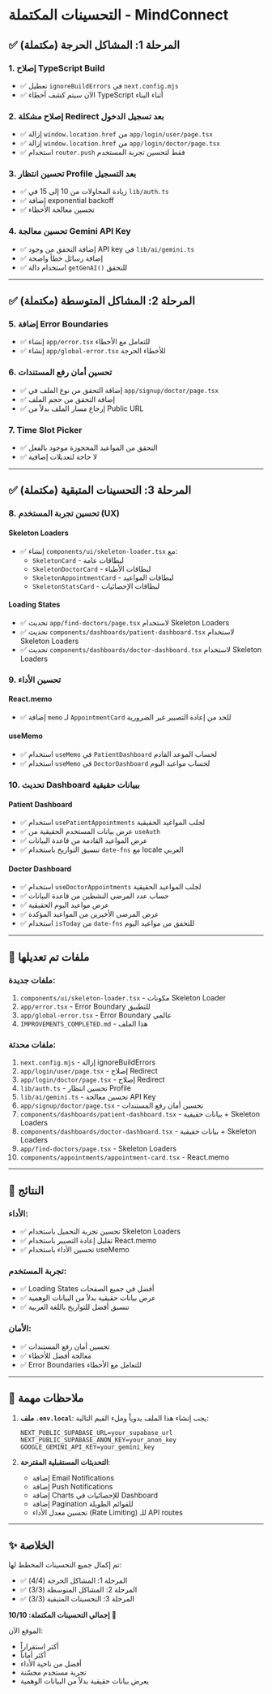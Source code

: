 # التحسينات المكتملة - MindConnect

## ✅ المرحلة 1: المشاكل الحرجة (مكتملة)

### 1. إصلاح TypeScript Build
- ✅ تعطيل `ignoreBuildErrors` في `next.config.mjs`
- ✅ الآن سيتم كشف أخطاء TypeScript أثناء البناء

### 2. إصلاح مشكلة Redirect بعد تسجيل الدخول
- ✅ إزالة `window.location.href` من `app/login/user/page.tsx`
- ✅ إزالة `window.location.href` من `app/login/doctor/page.tsx`
- ✅ استخدام `router.push` فقط لتحسين تجربة المستخدم

### 3. تحسين انتظار Profile بعد التسجيل
- ✅ زيادة المحاولات من 10 إلى 15 في `lib/auth.ts`
- ✅ إضافة exponential backoff
- ✅ تحسين معالجة الأخطاء

### 4. تحسين معالجة Gemini API Key
- ✅ إضافة التحقق من وجود API key في `lib/ai/gemini.ts`
- ✅ إضافة رسائل خطأ واضحة
- ✅ استخدام دالة `getGenAI()` للتحقق

---

## ✅ المرحلة 2: المشاكل المتوسطة (مكتملة)

### 5. إضافة Error Boundaries
- ✅ إنشاء `app/error.tsx` للتعامل مع الأخطاء
- ✅ إنشاء `app/global-error.tsx` للأخطاء الحرجة

### 6. تحسين أمان رفع المستندات
- ✅ إضافة التحقق من نوع الملف في `app/signup/doctor/page.tsx`
- ✅ إضافة التحقق من حجم الملف
- ✅ إرجاع مسار الملف بدلاً من Public URL

### 7. Time Slot Picker
- ✅ التحقق من المواعيد المحجوزة موجود بالفعل
- ✅ لا حاجة لتعديلات إضافية

---

## ✅ المرحلة 3: التحسينات المتبقية (مكتملة)

### 8. تحسين تجربة المستخدم (UX)

#### Skeleton Loaders
- ✅ إنشاء `components/ui/skeleton-loader.tsx` مع:
  - `SkeletonCard` - لبطاقات عامة
  - `SkeletonDoctorCard` - لبطاقات الأطباء
  - `SkeletonAppointmentCard` - لبطاقات المواعيد
  - `SkeletonStatsCard` - لبطاقات الإحصائيات

#### Loading States
- ✅ تحديث `app/find-doctors/page.tsx` لاستخدام Skeleton Loaders
- ✅ تحديث `components/dashboards/patient-dashboard.tsx` لاستخدام Skeleton Loaders
- ✅ تحديث `components/dashboards/doctor-dashboard.tsx` لاستخدام Skeleton Loaders

### 9. تحسين الأداء

#### React.memo
- ✅ إضافة `memo` لـ `AppointmentCard` للحد من إعادة التصيير غير الضرورية

#### useMemo
- ✅ استخدام `useMemo` في `PatientDashboard` لحساب الموعد القادم
- ✅ استخدام `useMemo` في `DoctorDashboard` لحساب مواعيد اليوم

### 10. تحديث Dashboard ببيانات حقيقية

#### Patient Dashboard
- ✅ استخدام `usePatientAppointments` لجلب المواعيد الحقيقية
- ✅ عرض بيانات المستخدم الحقيقية من `useAuth`
- ✅ عرض المواعيد القادمة من قاعدة البيانات
- ✅ تنسيق التواريخ باستخدام `date-fns` مع locale العربي

#### Doctor Dashboard
- ✅ استخدام `useDoctorAppointments` لجلب المواعيد الحقيقية
- ✅ حساب عدد المرضى النشطين من قاعدة البيانات
- ✅ عرض مواعيد اليوم الحقيقية
- ✅ عرض المرضى الأخيرين من المواعيد المؤكدة
- ✅ استخدام `isToday` من `date-fns` للتحقق من مواعيد اليوم

---

## 📝 ملفات تم تعديلها

### ملفات جديدة:
1. `components/ui/skeleton-loader.tsx` - مكونات Skeleton Loader
2. `app/error.tsx` - Error Boundary للتطبيق
3. `app/global-error.tsx` - Error Boundary عالمي
4. `IMPROVEMENTS_COMPLETED.md` - هذا الملف

### ملفات محدثة:
1. `next.config.mjs` - إزالة ignoreBuildErrors
2. `app/login/user/page.tsx` - إصلاح Redirect
3. `app/login/doctor/page.tsx` - إصلاح Redirect
4. `lib/auth.ts` - تحسين انتظار Profile
5. `lib/ai/gemini.ts` - تحسين معالجة API Key
6. `app/signup/doctor/page.tsx` - تحسين أمان رفع المستندات
7. `components/dashboards/patient-dashboard.tsx` - بيانات حقيقية + Skeleton Loaders
8. `components/dashboards/doctor-dashboard.tsx` - بيانات حقيقية + Skeleton Loaders
9. `app/find-doctors/page.tsx` - Skeleton Loaders
10. `components/appointments/appointment-card.tsx` - React.memo

---

## 🎯 النتائج

### الأداء:
- ✅ تحسين تجربة التحميل باستخدام Skeleton Loaders
- ✅ تقليل إعادة التصيير باستخدام React.memo
- ✅ تحسين الأداء باستخدام useMemo

### تجربة المستخدم:
- ✅ Loading States أفضل في جميع الصفحات
- ✅ عرض بيانات حقيقية بدلاً من البيانات الوهمية
- ✅ تنسيق أفضل للتواريخ باللغة العربية

### الأمان:
- ✅ تحسين أمان رفع المستندات
- ✅ معالجة أفضل للأخطاء
- ✅ Error Boundaries للتعامل مع الأخطاء

---

## 📌 ملاحظات مهمة

1. **ملف `.env.local`**: يجب إنشاء هذا الملف يدوياً وملء القيم التالية:
   ```
   NEXT_PUBLIC_SUPABASE_URL=your_supabase_url
   NEXT_PUBLIC_SUPABASE_ANON_KEY=your_anon_key
   GOOGLE_GEMINI_API_KEY=your_gemini_key
   ```

2. **التحديثات المستقبلية المقترحة**:
   - إضافة Email Notifications
   - إضافة Push Notifications
   - إضافة Charts للإحصائيات في Dashboard
   - إضافة Pagination للقوائم الطويلة
   - تحسين معدل الأداء (Rate Limiting) للـ API routes

---

## ✨ الخلاصة

تم إكمال جميع التحسينات المخطط لها:
- ✅ المرحلة 1: المشاكل الحرجة (4/4)
- ✅ المرحلة 2: المشاكل المتوسطة (3/3)
- ✅ المرحلة 3: التحسينات المتبقية (3/3)

**إجمالي التحسينات المكتملة: 10/10** 🎉

الموقع الآن:
- أكثر استقراراً
- أكثر أماناً
- أفضل من ناحية الأداء
- تجربة مستخدم محسّنة
- يعرض بيانات حقيقية بدلاً من البيانات الوهمية



